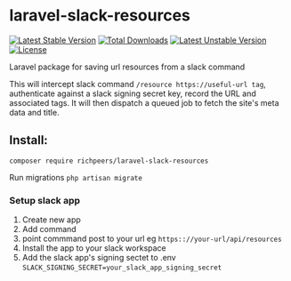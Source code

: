 # laravel-slack-resources

[![Latest Stable Version](https://poser.pugx.org/richpeers/laravel-slack-resources/v/stable)](https://packagist.org/packages/richpeers/laravel-slack-resources)
[![Total Downloads](https://poser.pugx.org/richpeers/laravel-slack-resources/downloads)](https://packagist.org/packages/richpeers/laravel-slack-resources)
[![Latest Unstable Version](https://poser.pugx.org/richpeers/laravel-slack-resources/v/unstable)](https://packagist.org/packages/richpeers/laravel-slack-resources)
[![License](https://poser.pugx.org/richpeers/laravel-slack-resources/license)](https://packagist.org/packages/richpeers/laravel-slack-resources)

Laravel package for saving url resources from a slack command

This will intercept slack command `/resource https://useful-url tag`, authenticate against a slack signing secret key, record the URL and associated tags. It will then dispatch a queued job to fetch the site's meta data and title.

## Install:
`composer require richpeers/laravel-slack-resources`

Run migrations
`php artisan migrate`

### Setup slack app
1. Create new app
2. Add command
3. point commmand post to your url eg `https:://your-url/api/resources`
4. Install the app to your slack workspace
5. Add the slack app's signing sectet to .env
`SLACK_SIGNING_SECRET=your_slack_app_signing_secret`
